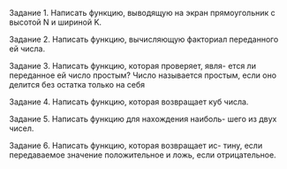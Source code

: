 Задание 1. Написать функцию, выводящую на экран
прямоугольник с высотой N и шириной K.

Задание 2. Написать функцию, вычисляющую факториал
переданного ей числа.

Задание 3. Написать функцию, которая проверяет, явля-
ется ли переданное ей число простым? Число называется
простым, если оно делится без остатка только на себя

Задание 4. Написать функцию, которая возвращает куб
числа.

Задание 5. Написать функцию для нахождения наиболь-
шего из двух чисел.

Задание 6. Написать функцию, которая возвращает ис-
тину, если передаваемое значение положительное и ложь,
если отрицательное.
